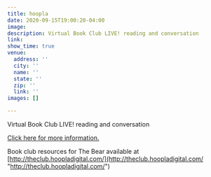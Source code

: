 ```yaml
---
title: hoopla
date: 2020-09-15T19:00:20-04:00
image: 
description: Virtual Book Club LIVE! reading and conversation
link: 
show_time: true
venue:
  address: ''
  city: ''
  name: ''
  state: ''
  zip: ''
  link: ''
images: []

---
```

Virtual Book Club LIVE! reading and conversation

[Click here for more information.](https://www.facebook.com/events/675671799972347/ "Facebook event page")

Book club resources for The Bear available at [http://theclub.hoopladigital.com/](http://theclub.hoopladigital.com/ "http://theclub.hoopladigital.com/")